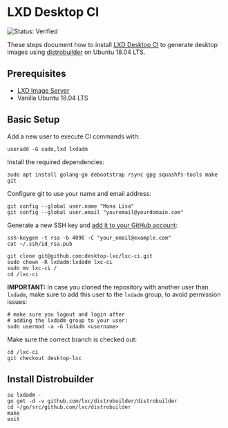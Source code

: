 # LXD Desktop CI

![Status: Verified](https://img.shields.io/badge/status-verified-58c633)

These steps document how to install [LXD Desktop CI](https://github.com/desktop-lxc/lxc-ci) to generate desktop images using [distrobuilder](https://github.com/lxc/distrobuilder) on Ubuntu 18.04 LTS.

## Prerequisites

- [LXD Image Server](LXD-Image-Server.md)
- Vanilla Ubuntu 18.04 LTS

## Basic Setup

Add a new user to execute CI commands with:

```
useradd -G sudo,lxd lxdadm
```

Install the required dependencies:

```
sudo apt install golang-go debootstrap rsync gpg squashfs-tools make git
```

Configure git to use your name and email address:

```
git config --global user.name "Mona Lisa"
git config --global user.email "youremail@yourdomain.com"
```

Generate a new SSH key and [add it to your GitHub account](https://help.github.com/en/github/authenticating-to-github/adding-a-new-ssh-key-to-your-github-account):

```
ssh-keygen -t rsa -b 4096 -C "your_email@example.com"
cat ~/.ssh/id_rsa.pub
```

```
git clone git@github.com:desktop-lxc/lxc-ci.git
sudo chown -R lxdadm:lxdadm lxc-ci
sudo mv lxc-ci /
cd /lxc-ci
```

**IMPORTANT:** In case you cloned the repository with another user than `lxdadm`, make sure to add this user to the `lxdadm` group, to avoid permission issues:

```
# make sure you logout and login after
# adding the lxdadm group to your user:
sudo usermod -a -G lxdadm <username>
```

Make sure the correct branch is checked out:

```
cd /lxc-ci
git checkout desktop-lxc
```

## Install Distrobuilder

```
su lxdadm -
go get -d -v github.com/lxc/distrobuilder/distrobuilder
cd ~/go/src/github.com/lxc/distrobuilder
make
exit
```

